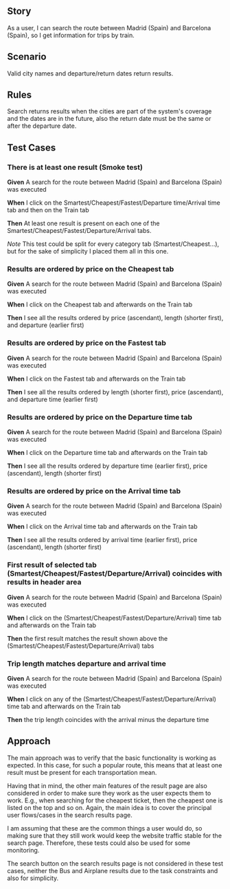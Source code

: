 ## Story
As a user, I can search the route between Madrid (Spain) and Barcelona (Spain), so I get information for trips by train.

## Scenario
Valid city names and departure/return dates return results.

## Rules
Search returns results when the cities are part of the system's coverage and the dates are in the future, also the 
return date must be the same or after the departure date.

## Test Cases

### There is at least one result (Smoke test)
**Given** A search for the route between Madrid (Spain) and Barcelona (Spain) was executed

**When** I click on the Smartest/Cheapest/Fastest/Departure time/Arrival time tab and then on the Train tab

**Then** At least one result is present on each one of the Smartest/Cheapest/Fastest/Departure/Arrival tabs.
 
_Note_ This test could be split for every category tab (Smartest/Cheapest...), but for the sake of simplicity I placed 
them all in this one.

### Results are ordered by price on the Cheapest tab
**Given** A search for the route between Madrid (Spain) and Barcelona (Spain) was executed

**When** I click on the Cheapest tab and afterwards on the Train tab

**Then** I see all the results ordered by price (ascendant), length (shorter first), and departure (earlier first)

### Results are ordered by price on the Fastest tab
**Given** A search for the route between Madrid (Spain) and Barcelona (Spain) was executed

**When** I click on the Fastest tab and afterwards on the Train tab

**Then** I see all the results ordered by length (shorter first), price (ascendant), and departure time (earlier first) 

### Results are ordered by price on the Departure time tab
**Given** A search for the route between Madrid (Spain) and Barcelona (Spain) was executed

**When** I click on the Departure time tab and afterwards on the Train tab

**Then** I see all the results ordered by departure time (earlier first), price (ascendant), length (shorter first)

### Results are ordered by price on the Arrival time tab
**Given** A search for the route between Madrid (Spain) and Barcelona (Spain) was executed

**When** I click on the Arrival time tab and afterwards on the Train tab

**Then** I see all the results ordered by arrival time (earlier first), price (ascendant), length (shorter first)

### First result of selected tab (Smartest/Cheapest/Fastest/Departure/Arrival) coincides with results in header area
**Given** A search for the route between Madrid (Spain) and Barcelona (Spain) was executed

**When** I click on the (Smartest/Cheapest/Fastest/Departure/Arrival) time tab and afterwards on the Train tab

**Then** the first result matches the result shown above the (Smartest/Cheapest/Fastest/Departure/Arrival) tabs 

### Trip length matches departure and arrival time
**Given** A search for the route between Madrid (Spain) and Barcelona (Spain) was executed

**When** I click on any of the (Smartest/Cheapest/Fastest/Departure/Arrival) time tab and afterwards on the Train tab

**Then** the trip length coincides with the arrival minus the departure time 

## Approach
The main approach was to verify that the basic functionality is working as expected. In this case, for such a popular 
route, this means that at least one result must be present for each transportation mean.

Having that in mind, the other main features of the result page are also considered in order to make sure they work as 
the user expects them to work. E.g., when searching for the cheapest ticket, then the cheapest one is listed on the top 
and so on. Again, the main idea is to cover the principal user flows/cases in the search results page.

I am assuming that these are the common things a user would do, so making sure that they still work would keep the 
website traffic stable for the search page. Therefore, these tests could also be used for some monitoring.

The search button on the search results page is not considered in these test cases, neither the Bus and Airplane results 
due to the task constraints and also for simplicity. 

